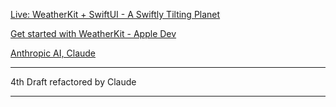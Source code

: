 [Live: WeatherKit + SwiftUI - A Swiftly Tilting Planet](https://www.youtube.com/live/H-CoW6Eurzo?si=3Kfok9Z-PQGxtWeL)

[Get started with WeatherKit - Apple Dev](https://developer.apple.com/weatherkit/get-started/)

[Anthropic AI, Claude](https://www.anthropic.com)

- - - - 

4th Draft refactored by Claude

- - - -
